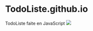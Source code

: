 # TodoListe.github.io
TodoListe faite en JavaScript
![](https://media.giphy.com/media/kiJ4Wms3C6SxsTJke0/giphy.gif)
